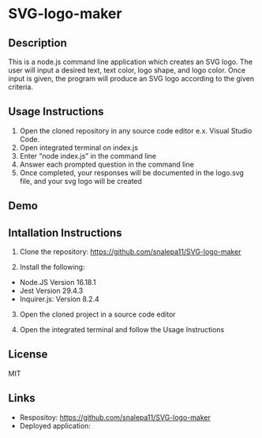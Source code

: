 # SVG-logo-maker
## Description
This is a node.js command line application which creates an SVG logo. The user will input a desired text, text color, logo shape, and logo color. Once input is given, the program will produce an SVG logo according to the given criteria. 

## Usage Instructions
1. Open the cloned repository in any source code editor e.x. Visual Studio Code.
2. Open integrated terminal on index.js
3. Enter “node index.js” in the command line
4. Answer each prompted question in the command line
5. Once completed, your responses will be documented in the logo.svg file, and your svg logo will be created

## Demo 

## Intallation Instructions 
1. Clone the repository: https://github.com/snalepa11/SVG-logo-maker

2. Install the following:
* Node.JS Version 16.18.1
* Jest Version 29.4.3
* Inquirer.js: Version 8.2.4

3. Open the cloned project in a source code editor

4. Open the integrated terminal and follow the Usage Instructions

## License 
MIT 

## Links 
* Respositoy: https://github.com/snalepa11/SVG-logo-maker
* Deployed application: 